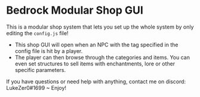 # Bedrock Modular Shop GUI
This is a modular shop system that lets you set up the whole system by only editing the `config.js` file!
- This shop GUI will open when an NPC with the tag specified in the config file is hit by a player.
- The player can then browse through the categories and items. You can even set structures to sell items with enchantments, lore or other specific parameters.

If you have questions or need help with anything, contact me on discord: LukeZer0#1699
~ Enjoy!
